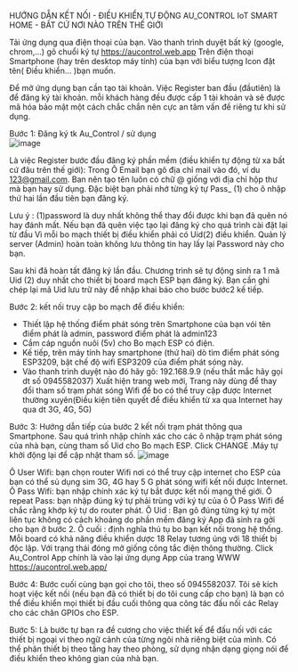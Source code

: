 HƯỚNG DẪN KẾT NỐI - ĐIỀU KHIỂN TỰ ĐỘNG
AU_CONTROL IoT 
SMART HOME - BẤT CỨ NƠI NÀO TRÊN THẾ GIỚI

Tải ứng dụng qua điện thoại của bạn. Vào thanh trình duyệt bất kỳ (google, chrom,…) gõ  chuổi ký tự https://aucontrol.web.app
Trên điện thoại Smartphone (hay trên desktop máy tính) của bạn với biểu tượng Icon đặt tên( Điều khiển… )bạn muốn.

Để mở ứng dụng bạn cần tạo tài khoản. Việc Register ban đầu (đầutiên) là để đăng ký tài khoản. mỗi khách hàng đều được cấp 1 tài khoản và sẽ được mã hóa bảo mật một cách chắc chắn nên cực an tâm vấn đề riêng tư khi sử dụng. 

Bước 1: Đăng ký tk Au_Control / sử dụng  
 ![image](https://github.com/Trucscc/dkhien-Auto-ESP32/assets/34645554/3573fd68-40ab-4aac-a3ee-80a672ec7baa)

 
Là việc Register bước đầu đăng ký phần mềm (điều khiển tự động từ xa bất cứ đâu trên thế giới):
Trong Ô Email bạn gõ địa chỉ mail vào đó,  ví du 123@gmail.com.  Ban nên tạo tên luôn có chữ @ giống với địa chỉ hộp thư mà bạn hay sử dụng. 
Đặc biệt bạn phải nhớ từng ký tự Pass_ (1) cho ô nhập thứ hai lần đầu tiên bạn đăng ký.

Lưu ý :  (1)password là duy nhất không thể thay đổi được khi bạn đã quên nó hay đánh mất. Nếu bạn đã quên việc tạo lại đăng ký cho quá trình cài đặt lại từ đầu Vì mỗi bo mạch thiết bị điều khiển phải có Uid(2) điều khiển. Quản lý server (Admin) hoàn toàn không lưu thông tin hay lấy lại Password này cho bạn.

Sau khi đã hoàn tất đăng ký lần đầu. Chương trình sẽ tự động sinh ra 1 mã Uid (2) duy nhất cho thiết bị board mạch ESP bạn đăng ký. Bạn cần ghi chép lại mã Uid lưu trữ này để nhập khai báo cho bước bước2 kế tiếp.

Bước 2:  kết nối truy cập bo mạch để điều khiển:
-	Thiết lập hệ thống điểm phát sóng trên Smartphone của bạn vói tên điểm phát là admin, password điểm phát là admin123
-	Cắm cáp nguồn nuôi (5v) cho Bo mạch ESP có điện.
-	Kế tiếp, trên máy tính hay smartphone (thứ hai) dò tìm điểm phát sóng ESP3209, bật chế độ wifi ESP3209 của điểm phát sóng này. 
-	Vào thanh trình duyệt nào đó hãy gõ: 192.168.9.9 (nếu thắt mắc hãy gọi dt số 0945582037)
Xuất hiện trang web mới, Trang này dùng để thay đổi tham số trạm phát sóng Wifi để bo có thể truy cập được Internet thường xuyên(Điều kiện tiên quyết để điều khiển từ xa qua Internet hay qua dt 3G, 4G, 5G)

Bước 3: Hướng dẫn tiếp của bước 2 kết nối trạm phát thông qua Smartphone.
Sau quá trình nhập chính xác cho các ô nhập trạm phát sóng của nhà bạn, cùng tham số Uid cho Bo mạch ESP. Click CHANGE  .Máy tự khởi động lại để cập nhật tham số. 
![image](https://github.com/Trucscc/dkhien-Auto-ESP32/assets/34645554/ea8d7d1a-87ff-4b7b-b15f-fe3fe580218a)

Ô User Wifi: bạn chọn router Wifi nơi có thể truy cập internet cho ESP của bạn có thể sủ dụng sim 3G, 4G hay 5 G phát sóng wifi kết nối được Internet.
Ô Pass Wifi: bạn nhập chính xác ký tự bắt được kết nối mạng thế giới. 
Ô repeat Pass: bạn nhập đúng ký tự phải trùng với ký tự của ô Ô Pass Wifi để chắc rằng khớp ký tự do router phát.
Ô Uid : Bạn gõ đúng từng ký tự một liên tục không có cách khoảng do phần mềm đăng ký App đã sinh ra gởi cho bạn ở bước 2.
Ô cuối : định nghĩa thú tụ bo bạn kết nối trong hệ thống.
              Mỗi board có khả năng điều khiển dược 18 Relay tương úng với 18 thiết bị độc lập. Với trạng thái đóng mở giống công tắc điện thông thường.
           Click  Au_Control App chính là vào lại ứng dụng App của trang WWW https://aucontrol.web.app/

Bước 4:
Bước cuối cùng bạn gọi cho tôi,  theo số 0945582037.
 	Tôi sẽ kích hoạt việc kết nối (nếu bạn đã có thiết bị do tôi cung cấp cho bạn) là bạn có thể điều khiển mọi thiết bị đầu cuối thông qua công tác đấu nối các Relay cho các chân GPIOs cho ESP.
 



Bước 5:
   Là bước tự bạn ra đề cương cho việc thiết kế để đấu nối với các thiết bị ngoại vi theo ngữ cảnh của từng ngôi nhà riêng biệt của mình. Có thể phân thiết bị theo tầng hay theo phòng, sử dụng nhận dạng giọng nói để điều khiển  theo không gian của nhà bạn. 

